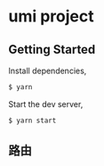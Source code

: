 # umi project

## Getting Started

Install dependencies,

```bash
$ yarn
```

Start the dev server,

```bash
$ yarn start
```

## 路由
### 
